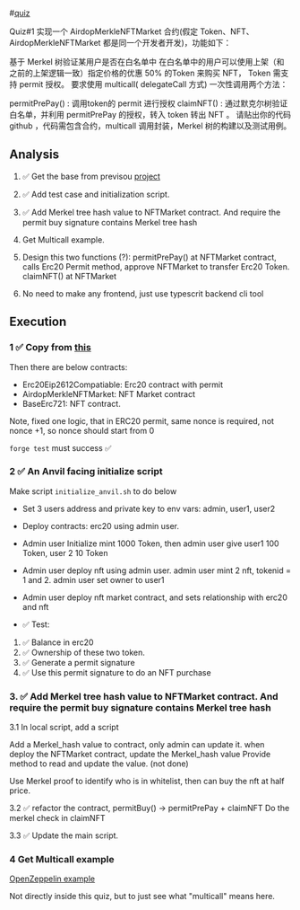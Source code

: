 #[quiz](https://decert.me/challenge/faa435a5-f462-4f92-a209-3a7e8fdc4d81)

Quiz#1
实现一个 AirdopMerkleNFTMarket 合约(假定 Token、NFT、AirdopMerkleNFTMarket 都是同一个开发者开发)，功能如下：

基于 Merkel 树验证某用户是否在白名单中
在白名单中的用户可以使用上架（和之前的上架逻辑一致）指定价格的优惠 50% 的Token 来购买 NFT， Token 需支持 permit 授权。
要求使用 multicall( delegateCall 方式) 一次性调用两个方法：

permitPrePay() : 调用token的 permit 进行授权
claimNFT() : 通过默克尔树验证白名单，并利用 permitPrePay 的授权，转入 token 转出 NFT 。
请贴出你的代码 github ，代码需包含合约，multicall 调用封装，Merkel 树的构建以及测试用例。

## Analysis

1. ✅ Get the base from previsou [project](https://decert.me/quests/fc66ef6c-35db-4ee7-b11d-c3b2d3fa356a)

2. ✅ Add test case and initialization script.

3. ✅ Add Merkel tree hash value to NFTMarket contract. And require the permit buy signature contains Merkel tree hash

4. Get Multicall example.

5. Design this two functions (?):
permitPrePay() at NFTMarket contract, calls Erc20 Permit method, approve NFTMarket to transfer Erc20 Token.
claimNFT() at NFTMarket

6. No need to make any frontend, just use typescrit backend cli tool

## Execution

### 1 ✅ Copy from [this](https://github.com/zhaidewei/upchain_2025_s3/tree/main/dapp_quiz/fc66ef6c/on_chain)

Then there are below contracts:

* Erc20Eip2612Compatiable: Erc20 contract with permit
* AirdopMerkleNFTMarket: NFT Market contract
* BaseErc721: NFT contract.

Note, fixed one logic, that in ERC20 permit, same nonce is required, not nonce +1, so nonce should start from 0

`forge test` must success ✅

### 2 ✅ An Anvil facing initialize script

Make script `initialize_anvil.sh` to do below

* Set 3 users address and private key to env vars: admin, user1, user2
* Deploy contracts: erc20 using admin user.
* Admin user Initialize mint 1000 Token, then admin user give user1 100 Token, user 2 10 Token

* Admin user deploy nft using admin user.
admin user mint 2 nft, tokenid = 1 and 2.
admin user set owner to user1

* Admin user deploy nft market contract, and sets relationship with erc20 and nft

*  ✅ Test:
1. ✅ Balance in erc20
2. ✅ Ownership of these two token.
3. ✅ Generate a permit signature
4. ✅ Use this permit signature to do an NFT purchase


### 3. ✅ Add Merkel tree hash value to NFTMarket contract. And require the permit buy signature contains Merkel tree hash

3.1 In local script, add a script

Add a Merkel_hash value to contract, only admin can update it.
when deploy the NFTMarket contract, update the Merkel_hash value
Provide method to read and update the value. (not done)

Use Merkel proof to identify who is in whitelist, then can buy the nft at half price.

3.2 ✅ refactor the contract,
permitBuy() -> permitPrePay + claimNFT
Do the merkel check in claimNFT

3.3 ✅ Update the main script.

### 4 Get Multicall example

[OpenZeppelin example](https://docs.openzeppelin.com/contracts/4.x/api/utils#Multicall)

Not directly inside this quiz, but to just see what "multicall" means here.

